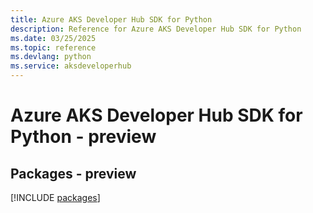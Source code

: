 ```yaml
---
title: Azure AKS Developer Hub SDK for Python
description: Reference for Azure AKS Developer Hub SDK for Python
ms.date: 03/25/2025
ms.topic: reference
ms.devlang: python
ms.service: aksdeveloperhub
---
```

# Azure AKS Developer Hub SDK for Python - preview
## Packages - preview
[!INCLUDE [packages](aks-developer-hub-index.md)]